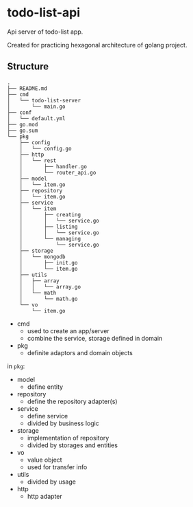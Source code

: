 # todo-list-api
Api server of todo-list app. 

Created for practicing hexagonal architecture of golang project.

## Structure
```shell
.
├── README.md
├── cmd
│   └── todo-list-server
│       └── main.go
├── conf
│   └── default.yml
├── go.mod
├── go.sum
└── pkg
    ├── config
    │   └── config.go
    ├── http
    │   └── rest
    │       ├── handler.go
    │       └── router_api.go
    ├── model
    │   └── item.go
    ├── repository
    │   └── item.go
    ├── service
    │   └── item
    │       ├── creating
    │       │   └── service.go
    │       ├── listing
    │       │   └── service.go
    │       └── managing
    │           └── service.go
    ├── storage
    │   └── mongodb
    │       ├── init.go
    │       └── item.go
    ├── utils
    │   ├── array
    │   │   └── array.go
    │   └── math
    │       └── math.go
    └── vo
        └── item.go
```

* cmd
  * used to create an app/server
  * combine the service, storage defined in domain
* pkg
  * definite adaptors and domain objects

in `pkg`:

* model
  * define entity
* repository
  * define the repository adapter(s)
* service
  * define service 
  * divided by business logic
* storage
  * implementation of repository
  * divided by storages and entities
* vo
  * value object
  * used for transfer info
* utils
  * divided by usage
* http
  * http adapter


